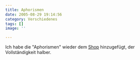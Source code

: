 ```yaml
---
title: Aphorismen
date: 2005-08-29 19:14:56
category: Verschiedenes
tags: []
image: ''

---
```


Ich habe die "Aphorismen" wieder dem [Shop](http://www.misantropolis.de/shop) hinzugefügt, der Vollständigkeit halber.
